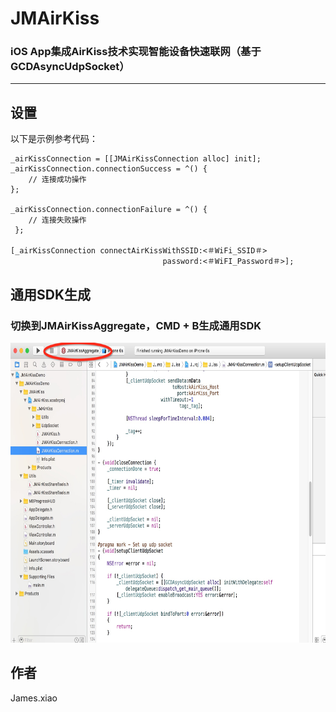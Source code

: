 # JMAirKiss
### iOS App集成AirKiss技术实现智能设备快速联网（基于GCDAsyncUdpSocket）
---

## 设置

以下是示例参考代码：

```OC
_airKissConnection = [[JMAirKissConnection alloc] init];
_airKissConnection.connectionSuccess = ^() {
    // 连接成功操作
};
        
_airKissConnection.connectionFailure = ^() {
    // 连接失败操作
 };

[_airKissConnection connectAirKissWithSSID:<＃WiFi_SSID＃> 
                                  password:<＃WiFI_Password＃>];
```
## 通用SDK生成
### 切换到JMAirKissAggregate，CMD + B生成通用SDK
<img src="https://github.com/xiaobs/JMShareSource/raw/master/screenshots/OC/JMAirKiss/Img_Aggregate.png?raw=true" height="480">

## 作者
James.xiao

